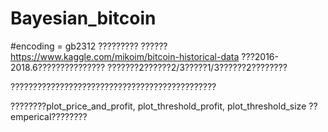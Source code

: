 # Bayesian_bitcoin
#encoding = gb2312
?????????
??????https://www.kaggle.com/mikoim/bitcoin-historical-data
???2016-2018.6???????????????
???????2??????2/3?????1/3??????2????????

??????????????????????????????????????????????

????????plot_price_and_profit, plot_threshold_profit, plot_threshold_size
??emperical????????